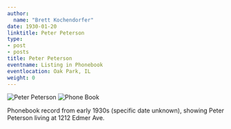 ```yaml
---
author:
  name: "Brett Kochendorfer"
date: 1930-01-20
linktitle: Peter Peterson
type:
- post
- posts
title: Peter Peterson
eventname: Listing in Phonebook
eventlocation: Oak Park, IL
weight: 0
---
```


![Peter Peterson](/images/oak-park-phonebook-peterson.jpg)
![Phone Book](/images/oak-park-phonebook.jpg)


Phonebook record from early 1930s (specific date unknown), showing Peter Peterson living at 1212 Edmer Ave.
